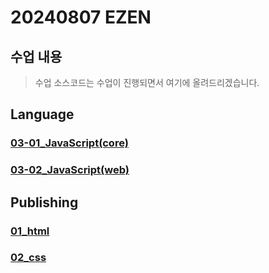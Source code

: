 # 20240807 EZEN 
## 수업 내용
> 수업 소스코드는 수업이 진행되면서 여기에 올려드리겠습니다.

## Language
### [03-01_JavaScript(core)](https://github.com/20240807-ezen/03-01_javascript_core)
### [03-02_JavaScript(web)](https://github.com/20240807-ezen/03-02_javascript_web)

## Publishing
### [01_html](https://github.com/20240807-ezen/01_html)
### [02_css](https://github.com/20240807-ezen/02_css)
